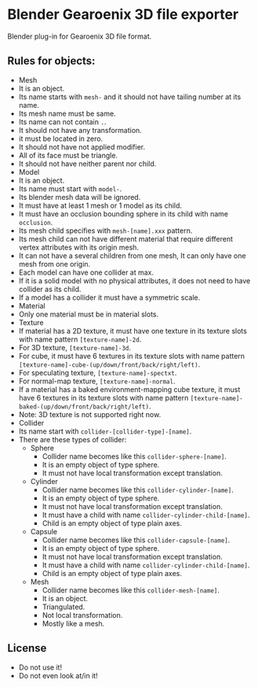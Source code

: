 # Blender Gearoenix 3D file exporter
Blender plug-in for Gearoenix 3D file format.

## Rules for objects:
- Mesh
 - It is an object.
 - Its name starts with `mesh-` and it should not have tailing number at its
   name.
 - Its mesh name must be same.
 - Its name can not contain `.`.
 - It should not have any transformation.
 - it must be located in zero.
 - It should not have not applied modifier.
 - All of its face must be triangle.
 - It should not have neither parent nor child.
- Model
 - It is an object.
 - Its name must start with `model-`.
 - Its blender mesh data will be ignored.
 - It must have at least 1 mesh or 1 model as its child.
 - It must have an occlusion bounding sphere in its child with name `occlusion`.
 - Its mesh child specifies with `mesh-[name].xxx` pattern.
 - Its mesh child can not have different material that require different vertex
   attributes with its origin mesh.
 - It can not have a several children from one mesh, It can only have one mesh
   from one origin.
 - Each model can have one collider at max.
 - If it is a solid model with no physical attributes, it does not need to have
   collider as its child.
 - If a model has a collider it must have a symmetric scale.
- Material
 - Only one material must be in material slots.
- Texture
 - If material has a 2D texture, it must have one texture in its texture slots
   with name pattern `[texture-name]-2d`.
 - For 3D texture, `[texture-name]-3d`.
 - For cube, it must have 6 textures in its texture slots
   with name pattern `[texture-name]-cube-(up/down/front/back/right/left)`.
 - For speculating texture, `[texture-name]-spectxt`.
 - For normal-map texture, `[texture-name]-normal`.
 - If a material has a baked environment-mapping cube texture, it must have 6
   textures in its texture slots with name pattern
   `[texture-name]-baked-(up/down/front/back/right/left)`.
 - Note: 3D texture is not supported right now.
- Collider
 - Its name start with `collider-[collider-type]-[name]`.
 - There are these types of collider:
   - Sphere
     - Collider name becomes like this `collider-sphere-[name]`.
     - It is an empty object of type sphere.
     - It must not have local transformation except translation.
   - Cylinder
     - Collider name becomes like this `collider-cylinder-[name]`.
     - It is an empty object of type sphere.
     - It must not have local transformation except translation.
     - It must have a child with name `collider-cylinder-child-[name]`.
     - Child is an empty object of type plain axes.
   - Capsule
     - Collider name becomes like this `collider-capsule-[name]`.
     - It is an empty object of type sphere.
     - It must not have local transformation except translation.
     - It must have a child with name `collider-cylinder-child-[name]`.
     - Child is an empty object of type plain axes.
   - Mesh
     - Collider name becomes like this `collider-mesh-[name]`.
     - It is an object.
     - Triangulated.
     - Not local transformation.
     - Mostly like a mesh.


## License
- Do not use it!
- Do not even look at/in it!
